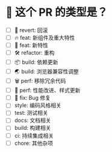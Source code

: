 <!--
首先，感谢你的贡献！😄

pr 提交后在维护者审核通过后会合并。
请确保填写以下 pull request 的信息，3Q~
-->

# 🤔 这个 PR 的类型是？

- [ ] 💊 revert: 回滚
- [ ] 🔥 feat: 新组件及重大特性
- [ ] 🌟 feat: 新特性
- [ ] 🛠 refactor: 重构
- [ ] 📦 build: 依赖更新
- [ ] 🌏 build: 浏览器兼容性调整
- [ ] 🗑 perf: 移除冗余代码
- [ ] 🧊 perf: 性能改进、样式更新
- [ ] 🐞 fix: Bug 修复
- [ ] style: 编码风格相关
- [ ] test: 测试相关
- [ ] docs: 文档相关
- [ ] build: 构建相关
- [ ] ci: 持续集成相关
- [ ] chore: 其他杂项
